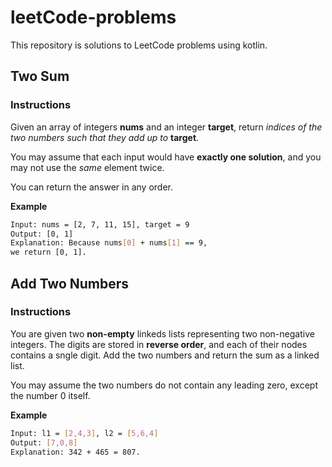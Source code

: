 # leetCode-problems
This repository is solutions to LeetCode problems using kotlin.

## Two Sum
### Instructions
Given an array of integers **nums** and an integer **target**, return _indices of the two numbers such that they add up to_ **target**.

You may assume that each input would have **exactly one solution**, and you may not use the _same_ element twice.

You can return the answer in any order.

**Example**
```sh
Input: nums = [2, 7, 11, 15], target = 9
Output: [0, 1]
Explanation: Because nums[0] + nums[1] == 9,
we return [0, 1].
```

## Add Two Numbers

### Instructions
You are given two **non-empty** linkeds lists representing two non-negative integers. The digits are stored in **reverse order**, and each of their nodes contains a sngle digit. Add the two numbers and return the sum as a linked list.

You may assume the two numbers do not contain any leading zero, except the number 0 itself.

**Example**
```sh
Input: l1 = [2,4,3], l2 = [5,6,4]
Output: [7,0,8]
Explanation: 342 + 465 = 807.
```